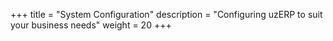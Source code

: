+++
title = "System Configuration"
description = "Configuring uzERP to suit your business needs"
weight = 20
+++

